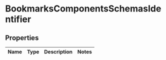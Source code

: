 # BookmarksComponentsSchemasIdentifier

## Properties
Name | Type | Description | Notes
------------ | ------------- | ------------- | -------------
